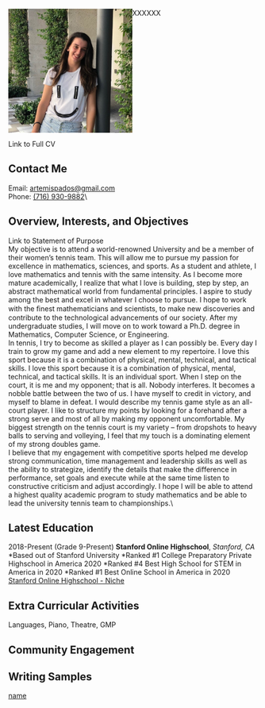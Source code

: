 <p>    XXXXXX<img src="/images/headshot.jpg" width="250" height="250" align="left"></p>
  <br clear="left"/>

Link to Full CV
## Contact Me
Email: [artemispados@gmail.com](mailto:artemispados@gmail.com?)\
Phone: [(716) 930-9882](tel:7169309882)\

## Overview, Interests, and Objectives
Link to Statement of Purpose\
    My objective is to attend a world-renowned University and be a member of their women’s tennis team. This will allow me to pursue my passion for excellence in mathematics, sciences, and sports. As a student and athlete, I love mathematics and tennis with the same intensity. As I become more mature academically, I realize that what I love is building, step by step, an abstract mathematical world from fundamental principles. I aspire to study among the best and excel in whatever I choose to pursue. I hope to work with the ﬁnest mathematicians and scientists, to make new discoveries and contribute to the technological advancements of our society. After my undergraduate studies, I will move on to work toward a Ph.D. degree in Mathematics, Computer Science, or Engineering.\
    In tennis, I try to become as skilled a player as I can possibly be. Every day I train to grow my game and add a new element to my repertoire. I love this sport because it is a combination of physical, mental, technical, and tactical skills. I love this sport because it is a combination of physical, mental, technical, and tactical skills. It is an individual sport. When I step on the court, it is me and my opponent; that is all. Nobody interferes. It becomes a nobble battle between the two of us. I have myself to credit in victory, and myself to blame in defeat. I would describe my tennis game style as an all-court player. I like to structure my points by looking for a forehand after a strong serve and most of all by making my opponent uncomfortable. My biggest strength on the tennis court is my variety – from dropshots to heavy balls to serving and volleying, I feel that my touch is a dominating element of my strong doubles game.\
    I believe that my engagement with competitive sports helped me develop strong communication, time management and leadership skills as well as the ability to strategize, identify the details that make the difference in performance, set goals and execute while at the same time listen to constructive criticism and adjust accordingly. I hope I will be able to attend a highest quality academic program to study mathematics and be able to lead the university tennis team to championships.\
## Latest Education
2018-Present (Grade 9-Present) **Stanford Online Highschool**, *Stanford, CA*
*Based out of Stanford University
*Ranked #1 College Preparatory Private Highschool in America 2020
*Ranked #4 Best High School for STEM in America in 2020
*Ranked #1 Best Online School in America in 2020
[Stanford Online Highschool - Niche](https://www.niche.com/k12/stanford-online-high-school-redwood-city-ca/rankings/)
## Extra Curricular Activities
Languages, Piano, Theatre, GMP
## Community Engagement
## Writing Samples

<a href="/papers/ArtemisPados_StanfordOHS_ADialogueOnDiscovery.pdf">name</a>

